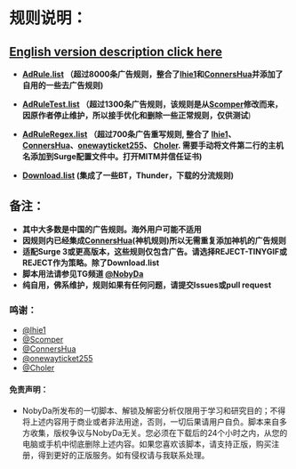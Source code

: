 # 规则说明：
## [English version description click here](https://github.com/NobyDa/Script/blob/master/Surge/README_EN.md)
* **[AdRule.list](https://raw.githubusercontent.com/NobyDa/Script/master/Surge/AdRule.list) （超过8000条广告规则，整合了[lhie1](https://github.com/lhie1/Rules)和[ConnersHua](https://github.com/ConnersHua/Profiles)并添加了自用的一些去广告规则)**


* **[AdRuleTest.list](https://raw.githubusercontent.com/NobyDa/Script/master/Surge/AdRuleTest.list) （超过1300条广告规则，该规则是从[Scomper](https://github.com/scomper/Surge)修改而来，因原作者停止维护，所以接手优化和删除一些正常规则，仅供测试**)

* **[AdRuleRegex.list](https://raw.githubusercontent.com/NobyDa/Script/master/Surge/AdRuleRegex.list) （超过700条广告重写规则, 整合了 [lhie1](https://github.com/lhie1/Rules)、[ConnersHua](https://github.com/ConnersHua/Profiles)、[onewayticket255](https://github.com/onewayticket255/Surge-Script)、 [Choler](https://github.com/Choler/Surge/tree/master/Ruleset).  需要手动将文件第二行的主机名添加到Surge配置文件中。打开MITM并信任证书)**

* **[Download.list](https://raw.githubusercontent.com/NobyDa/Script/master/Surge/Download.list) (集成了一些BT，Thunder，下载的分流规则)**

## 备注：

* **其中大多数是中国的广告规则。海外用户可能不适用**
* **因规则内已经集成[ConnersHua](https://github.com/ConnersHua/Profiles)(神机规则)所以无需重复添加神机的广告规则**
* **适配Surge 3或更高版本，这些规则仅包含广告。请选择REJECT-TINYGIF或REJECT作为策略。除了Download.list**
* **脚本用法请参见TG频道 [@NobyDa](https://t.me/NobyDa)**
* **纯自用，佛系维护，规则如果有任何问题，请提交Issues或pull request**


### 鸣谢：

* [@lhie1](https://github.com/lhie1)
* [@Scomper](https://github.com/scomper)
* [@ConnersHua](https://github.com/ConnersHua)
* [@onewayticket255](https://github.com/onewayticket255)
* [@Choler](https://github.com/Choler)

#### 免责声明：

* NobyDa所发布的一切脚本、解锁及解密分析仅限用于学习和研究目的；不得将上述内容用于商业或者非法用途，否则，一切后果请用户自负。脚本来自多方收集，版权争议与NobyDa无关。您必须在下载后的24个小时之内，从您的电脑或手机中彻底删除上述内容。如果您喜欢该脚本，请支持正版，购买注册，得到更好的正版服务。如有侵权请与我联系处理。